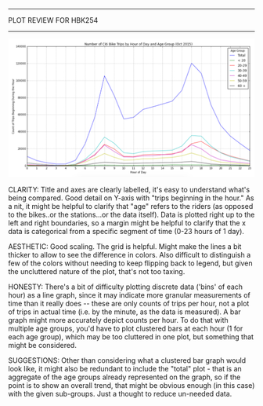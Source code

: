**********
PLOT REVIEW FOR HBK254
**********

![plot](hkates.png)

CLARITY: Title and axes are clearly labelled, it's easy to understand what's being compared. Good detail on Y-axis with "trips beginning in the hour." As a nit, it might be helpful to clarify that "age" refers to the riders (as opposed to the bikes..or the stations...or the data itself). Data is plotted right up to the left and right boundaries, so a margin might be helpful to clarify that the x data is categorical from a specific segment of time (0-23 hours of 1 day).

AESTHETIC: Good scaling. The grid is helpful. Might make the lines a bit thicker to allow to see the difference in colors. Also difficult to distinguish a few of the colors without needing to keep flipping back to legend, but given the uncluttered nature of the plot, that's not too taxing.

HONESTY: There's a bit of difficulty plotting discrete data ('bins' of each hour) as a line graph, since it may indicate more granular measurements of time than it really does -- these are only counts of trips per hour, not a plot of trips in actual time (i.e. by the minute, as the data is measured). A bar graph might more accurately depict counts per hour. To do that with multiple age groups, you'd have to plot clustered bars at each hour (1 for each age group), which may be too cluttered in one plot, but something that might be considered.

SUGGESTIONS: Other than considering what a clustered bar graph would look like, it might also be redundant to include the "total" plot - that is an aggregate of the age groups already represented on the graph, so if the point is to show an overall trend, that might be obvious enough (in this case) with the given sub-groups. Just a thought to reduce un-needed data.

